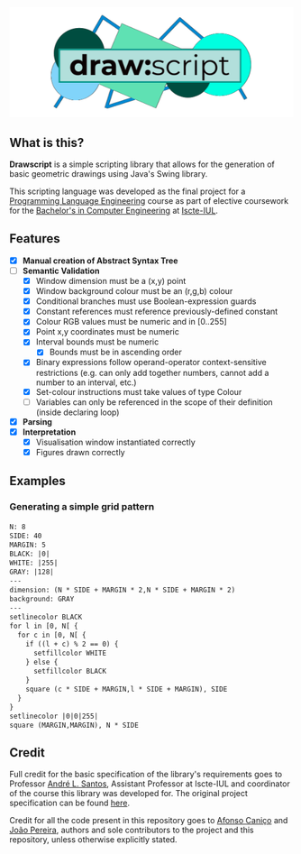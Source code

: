 ![](logo.png)

## What is this?
**Drawscript** is a simple scripting library that allows for the generation of basic geometric drawings
using Java's Swing library.

This scripting language was developed as the final project for a [Programming Language Engineering](https://fenix.iscte-iul.pt/disciplinas/elp/2022-2023/2-semestre/pagina-inicial)
course as part of elective coursework for the [Bachelor's in Computer Engineering](https://www.iscte-iul.pt/curso/3/licenciatura-engenharia-informatica) at 
[Iscte-IUL](https://www.iscte-iul.pt/).

## Features
- [x] **Manual creation of Abstract Syntax Tree**
- [ ] **Semantic Validation**
  - [x] Window dimension must be a (x,y) point
  - [x] Window background colour must be an (r,g,b) colour
  - [x] Conditional branches must use Boolean-expression guards
  - [x] Constant references must reference previously-defined constant
  - [x] Colour RGB values must be numeric and in \[0..255]
  - [x] Point x,y coordinates must be numeric
  - [x] Interval bounds must be numeric
    - [x] Bounds must be in ascending order
  - [x] Binary expressions follow operand-operator context-sensitive restrictions (e.g. can only add together numbers, cannot add a number to an interval, etc.)
  - [x] Set-colour instructions must take values of type Colour
  - [ ] Variables can only be referenced in the scope of their definition (inside declaring loop)
- [x] **Parsing**
- [x] **Interpretation**
  - [x] Visualisation window instantiated correctly
  - [x] Figures drawn correctly

## Examples
### Generating a simple grid pattern
```
N: 8
SIDE: 40
MARGIN: 5
BLACK: |0|
WHITE: |255|
GRAY: |128|
---
dimension: (N * SIDE + MARGIN * 2,N * SIDE + MARGIN * 2)
background: GRAY
---
setlinecolor BLACK
for l in [0, N[ {
  for c in [0, N[ {
    if ((l + c) % 2 == 0) {
      setfillcolor WHITE
    } else {
      setfillcolor BLACK
    }
    square (c * SIDE + MARGIN,l * SIDE + MARGIN), SIDE
  }
}
setlinecolor |0|0|255|
square (MARGIN,MARGIN), N * SIDE
```

## Credit
Full credit for the basic specification of the library's requirements goes to Professor
[André L. Santos](https://andre-santos-pt.github.io/), Assistant Professor at Iscte-IUL and coordinator of the course
this library was developed for. The original project specification can be found 
[here](https://docs.google.com/document/d/1Mq4h8Qpt2mXEpzDeE_hkuN5z8W_jS7jiWlUc2JjTUak/edit#heading=h.ribe56dmk07m).

Credit for all the code present in this repository goes to
[Afonso Caniço](https://ciencia.iscte-iul.pt/authors/afonso-canico/cv) and 
[João Pereira](https://www.linkedin.com/in/jo%C3%A3o-vilares-pereira-180223227/), authors and sole contributors to the 
project and this repository, unless otherwise explicitly stated.